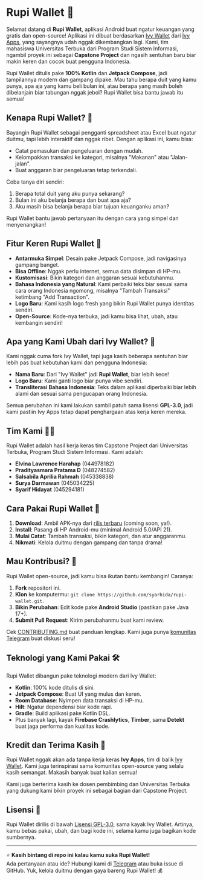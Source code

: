 # Rupi Wallet 💸

Selamat datang di **Rupi Wallet**, aplikasi Android buat ngatur keuangan yang gratis dan open-source! Aplikasi ini dibuat berdasarkan [Ivy Wallet](https://github.com/Ivy-Apps/ivy-wallet) dari [Ivy Apps](https://github.com/Ivy-Apps), yang sayangnya udah nggak dikembangkan lagi. Kami, tim mahasiswa Universitas Terbuka dari Program Studi Sistem Informasi, ngambil proyek ini sebagai **Capstone Project** dan ngasih sentuhan baru biar makin keren dan cocok buat pengguna Indonesia.

Rupi Wallet ditulis pake **100% Kotlin** dan **Jetpack Compose**, jadi tampilannya modern dan gampang dipake. Mau tahu berapa duit yang kamu punya, apa aja yang kamu beli bulan ini, atau berapa yang masih boleh dibelanjain biar tabungan nggak jebol? Rupi Wallet bisa bantu jawab itu semua!

## Kenapa Rupi Wallet? 🤔
Bayangin Rupi Wallet sebagai pengganti spreadsheet atau Excel buat ngatur duitmu, tapi lebih interaktif dan nggak ribet. Dengan aplikasi ini, kamu bisa:
- Catat pemasukan dan pengeluaran dengan mudah.
- Kelompokkan transaksi ke kategori, misalnya "Makanan" atau "Jalan-jalan".
- Buat anggaran biar pengeluaran tetap terkendali.

Coba tanya diri sendiri:
1. Berapa total duit yang aku punya sekarang?
2. Bulan ini aku belanja berapa dan buat apa aja?
3. Aku masih bisa belanja berapa biar tujuan keuanganku aman?

Rupi Wallet bantu jawab pertanyaan itu dengan cara yang simpel dan menyenangkan!

## Fitur Keren Rupi Wallet 🚀
- **Antarmuka Simpel**: Desain pake Jetpack Compose, jadi navigasinya gampang banget.
- **Bisa Offline**: Nggak perlu internet, semua data disimpan di HP-mu.
- **Kustomisasi**: Bikin kategori dan anggaran sesuai kebutuhanmu.
- **Bahasa Indonesia yang Natural**: Kami perbaiki teks biar sesuai sama cara orang Indonesia ngomong, misalnya "Tambah Transaksi" ketimbang "Add Transaction".
- **Logo Baru**: Kami kasih logo fresh yang bikin Rupi Wallet punya identitas sendiri.
- **Open-Source**: Kode-nya terbuka, jadi kamu bisa lihat, ubah, atau kembangin sendiri!

## Apa yang Kami Ubah dari Ivy Wallet? 🔧
Kami nggak cuma fork Ivy Wallet, tapi juga kasih beberapa sentuhan biar lebih pas buat kebutuhan kami dan pengguna Indonesia:
- **Nama Baru**: Dari "Ivy Wallet" jadi **Rupi Wallet**, biar lebih kece!
- **Logo Baru**: Kami ganti logo biar punya vibe sendiri.
- **Transliterasi Bahasa Indonesia**: Teks dalam aplikasi diperbaiki biar lebih alami dan sesuai sama pengucapan orang Indonesia.

Semua perubahan ini kami lakukan sambil patuh sama lisensi **GPL-3.0**, jadi kami pastiin Ivy Apps tetap dapat penghargaan atas kerja keren mereka.

## Tim Kami 🧑‍🎓
Rupi Wallet adalah hasil kerja keras tim Capstone Project dari Universitas Terbuka, Program Studi Sistem Informasi. Kami adalah:
- **Elvina Lawrence Harahap** (044978182)
- **Pradityasmara Pratama D** (048274582)
- **Salsabila Aprilia Rahmah** (045338838)
- **Surya Darmawan** (045034225)
- **Syarif Hidayat** (045294181)

## Cara Pakai Rupi Wallet 📱
1. **Download**: Ambil APK-nya dari [rilis terbaru](#) (coming soon, ya!).
2. **Install**: Pasang di HP Android-mu (minimal Android 5.0/API 21).
3. **Mulai Catat**: Tambah transaksi, bikin kategori, dan atur anggaranmu.
4. **Nikmati**: Kelola duitmu dengan gampang dan tanpa drama!

## Mau Kontribusi? 🙌
Rupi Wallet open-source, jadi kamu bisa ikutan bantu kembangin! Caranya:
1. **Fork** repositori ini.
2. **Klon** ke komputermu: `git clone https://github.com/syarhida/rupi-wallet.git`.
3. **Bikin Perubahan**: Edit kode pake **Android Studio** (pastikan pake Java 17+).
4. **Submit Pull Request**: Kirim perubahanmu buat kami review.

Cek [CONTRIBUTING.md](CONTRIBUTING.md) buat panduan lengkap. Kami juga punya [komunitas Telegram](https://t.me/+ETavgioAvWg4NThk) buat diskusi seru!

## Teknologi yang Kami Pakai 🛠️
Rupi Wallet dibangun pake teknologi modern dari Ivy Wallet:
- **Kotlin**: 100% kode ditulis di sini.
- **Jetpack Compose**: Buat UI yang mulus dan keren.
- **Room Database**: Nyimpen data transaksi di HP-mu.
- **Hilt**: Ngatur dependensi biar kode rapi.
- **Gradle**: Build aplikasi pake Kotlin DSL.
- Plus banyak lagi, kayak **Firebase Crashlytics**, **Timber**, sama **Detekt** buat jaga performa dan kualitas kode.

## Kredit dan Terima Kasih 🙏
Rupi Wallet nggak akan ada tanpa kerja keras **Ivy Apps**, tim di balik [Ivy Wallet](https://github.com/Ivy-Apps/ivy-wallet). Kami juga terinspirasi sama komunitas open-source yang selalu kasih semangat. Makasih banyak buat kalian semua!

Kami juga berterima kasih ke dosen pembimbing dan Universitas Terbuka yang dukung kami bikin proyek ini sebagai bagian dari Capstone Project.

## Lisensi 📜
Rupi Wallet dirilis di bawah [Lisensi GPL-3.0](LICENSE), sama kayak Ivy Wallet. Artinya, kamu bebas pakai, ubah, dan bagi kode ini, selama kamu juga bagikan kode sumbernya.

---

⭐ **Kasih bintang di repo ini kalau kamu suka Rupi Wallet!**  
Ada pertanyaan atau ide? Hubungi kami di [Telegram](https://t.me/+ETavgioAvWg4NThk) atau buka issue di GitHub. Yuk, kelola duitmu dengan gaya bareng Rupi Wallet! 💰